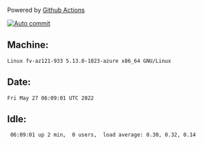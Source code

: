Powered by [Github Actions](https://github.com/features/actions)

[![Auto commit](https://github.com/gyfary/workstation/workflows/Auto%20commit/badge.svg)](https://github.com/gyfary/workstation/actions?query=workflow%3A%22Auto+commit%22)

## Machine:
```
Linux fv-az121-933 5.13.0-1023-azure x86_64 GNU/Linux
```
## Date:
```
Fri May 27 06:09:01 UTC 2022
```
## Idle:
```
 06:09:01 up 2 min,  0 users,  load average: 0.30, 0.32, 0.14
```
